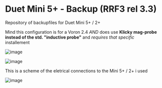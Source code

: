 # Duet Mini 5+ - Backup (RRF3 rel 3.3)

Repository of backupfiles for Duet Mini 5+ / 2+

Mind this configuration is for a Voron 2.4 _AND_ does use **Klicky mag-probe instead of the std. "inductive probe"** and _requires_ _that specific_ installement

![image](https://user-images.githubusercontent.com/76037248/166783432-d2bb8773-2fe9-4d07-a31e-9eb3c8c9b6ba.png)

![image](https://user-images.githubusercontent.com/76037248/166787483-dcd31bca-1efb-4c19-b2dd-586d0067b981.png)

This is a scheme of the eletrical connections to the Mini 5+ / 2+ i used

![image](https://user-images.githubusercontent.com/76037248/125168252-d89d3680-e1a4-11eb-8171-524ede9ba5c8.png)

